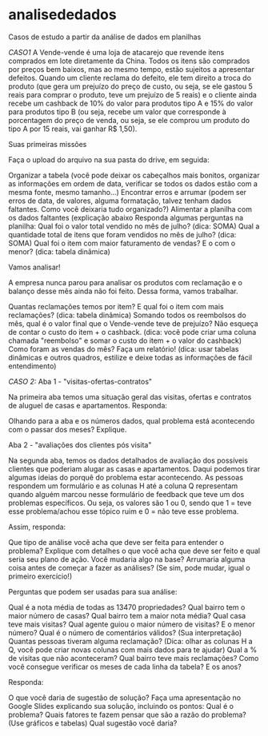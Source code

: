 # analisededados
Casos de estudo a partir da análise de dados em planilhas

*CASO1*
A Vende-vende é uma loja de atacarejo que revende itens comprados em lote diretamente da China. Todos os itens são comprados por preços bem baixos, mas ao mesmo tempo, estão sujeitos a apresentar defeitos. Quando um cliente reclama do defeito, ele tem direito a troca do produto (que gera um prejuízo do preço de custo, ou seja, se ele gastou 5 reais para comprar o produto, teve um prejuízo de 5 reais) e o cliente ainda recebe um cashback de 10% do valor para produtos tipo A e 15% do valor para produtos tipo B (ou seja, recebe um valor que corresponde à porcentagem do preço de venda, ou seja, se ele comprou um produto do tipo A por 15 reais, vai ganhar R$ 1,50).



Suas primeiras missões

Faça o upload do arquivo na sua pasta do drive, em seguida:

Organizar a tabela (você pode deixar os cabeçalhos mais bonitos, organizar as informações em ordem de data, verificar se todos os dados estão com a mesma fonte, mesmo tamanho...)
Encontrar erros e arrumar (podem ser erros de data, de valores, alguma formatação, talvez tenham dados faltantes. Como você deixaria tudo organizado?)
Alimentar a planilha com os dados faltantes (explicação abaixo
Responda algumas perguntas na planilha:
Qual foi o valor total vendido no mês de julho? (dica: SOMA)
Qual a quantidade total de itens que foram vendidos no mês de julho? (dica: SOMA)
Qual foi o item com maior faturamento de vendas? E o com o menor? (dica: tabela dinâmica)

Vamos analisar!

A empresa nunca parou para analisar os produtos com reclamação e o balanço desse mês ainda não foi feito. Dessa forma, vamos trabalhar.

Quantas reclamações temos por item? E qual foi o item com mais reclamações? (dica: tabela dinâmica)
Somando todos os reembolsos do mês, qual é o valor final que o Vende-vende teve de prejuízo? Não esqueça de contar o custo do item + o cashback. (dica: você pode criar uma coluna chamada "reembolso" e somar o custo do item + o valor do cashback)
Como foram as vendas do mês? Faça um relatório! (dica: usar tabelas dinâmicas e outros quadros, estilize e deixe todas as informações de fácil entendimento)

*CASO 2:*
Aba 1 - "visitas-ofertas-contratos"

Na primeira aba temos uma situação geral das visitas, ofertas e contratos de aluguel de casas e apartamentos. Responda:

Olhando para a aba e os números dados, qual problema está acontecendo com o passar dos meses? Explique.

Aba 2 - "avaliações dos clientes pós visita"

Na segunda aba, temos os dados detalhados de avaliação dos possíveis clientes que poderiam alugar as casas e apartamentos. Daqui podemos tirar algumas ideias do porquê do problema estar acontecendo. As pessoas respondem um formulário e as colunas H até a coluna Q representam quando alguém marcou nesse formulário de feedback que teve um dos problemas específicos. Ou seja, os valores são 1 ou 0, sendo que 1 = teve esse problema/achou esse tópico ruim e 0 = não teve esse problema.


Assim, responda:

Que tipo de análise você acha que deve ser feita para entender o problema? Explique com detalhes o que você acha que deve ser feito e qual seria seu plano de ação.
Você mudaria algo na base? Arrumaria alguma coisa antes de começar a fazer as análises? (Se sim, pode mudar, igual o primeiro exercício!)

Perguntas que podem ser usadas para sua análise:

Qual é a nota média de todas as 13470 propriedades?
Qual bairro tem o maior número de casas?
Qual bairro tem a maior nota média?
Qual casa teve mais visitas?
Qual agente guiou o maior número de visitas? E o menor número?
Qual é o número de comentários válidos? (Sua interpretação)
Quantas pessoas tiveram alguma reclamação? (Dica: olhar as colunas H a Q, você pode criar novas colunas com mais dados para te ajudar)
Qual a % de visitas que não aconteceram?
Qual bairro teve mais reclamações?
Como você consegue verificar os meses de cada linha da tabela? E os anos?

Responda:

O que você daria de sugestão de solução?
Faça uma apresentação no Google Slides explicando sua solução, incluindo os pontos:
Qual é o problema?
Quais fatores te fazem pensar que são a razão do problema? (Use gráficos e tabelas)
Qual sugestão você daria?
